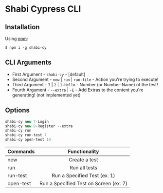 # Shabi Cypress CLI

## Installation

Using [npm](https://www.npmjs.com/):

    $ npm i -g shabi-cy

## CLI Arguments

-   First Argument - `shabi-cy` - [default]
-   Second Argument - `new` | `run` | `run-file` - Action you're trying to execute!
-   Third Argument - `7` | `2` | `1-Hello` - Number (or Number-Name) of the test!
-   Fourth Argument - `--extra` | `-E` - Add Extras to the content you're generating! (not implemented yet)

## Options

```javascript
shabi-cy new 7-Login
shabi-cy new 8-Register --extra
shabi-cy run
shabi-cy run-test 7
shabi-cy open-test 14
```

| Commands  |             Functionality              |
| --------- | :------------------------------------: |
| new       |             Create a test              |
| run       |             Run all tests              |
| run-test  |      Run a Specified Test (ex. 1)      |
| open-test | Run a Specified Test on Screen (ex. 7) |
